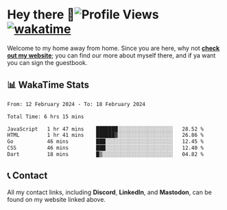 # Hey there :wave:![Profile Views](https://komarev.com/ghpvc/?username=skifli) [![wakatime](https://wakatime.com/badge/user/b4317b02-0c6d-457b-82a4-a448b8a8d1df.svg)](https://wakatime.com/@b4317b02-0c6d-457b-82a4-a448b8a8d1df)

Welcome to my home away from home. Since you are here, why not [**check out my website**](https://skifli.pages.dev); you can find our more about myself there, and if ya want you can sign the guestbook.

## 📊 WakaTime Stats

<!--START_SECTION:waka-->

```txt
From: 12 February 2024 - To: 18 February 2024

Total Time: 6 hrs 15 mins

JavaScript   1 hr 47 mins    ███████░░░░░░░░░░░░░░░░░░   28.52 %
HTML         1 hr 41 mins    ██████▓░░░░░░░░░░░░░░░░░░   26.86 %
Go           46 mins         ███░░░░░░░░░░░░░░░░░░░░░░   12.45 %
CSS          46 mins         ███░░░░░░░░░░░░░░░░░░░░░░   12.40 %
Dart         18 mins         █▒░░░░░░░░░░░░░░░░░░░░░░░   04.82 %
```

<!--END_SECTION:waka-->

## 📞 Contact

All my contact links, including **Discord**, **LinkedIn**, and **Mastodon**, can be found on my website linked above.
